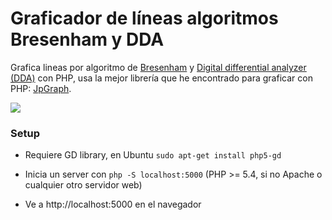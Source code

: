 Graficador de líneas algoritmos Bresenham y DDA
=================

Grafica lineas por algoritmo de [Bresenham][1] y [Digital differential analyzer (DDA)][2] con PHP, usa la mejor librería que he encontrado para graficar con PHP: [JpGraph][3].

<img src="https://raw.githubusercontent.com/ivansabik/bresenham-dda-php/master/pantalla.png">

### Setup

- Requiere GD library, en Ubuntu ```sudo apt-get install php5-gd```
- Inicia un server con ```php -S localhost:5000``` (PHP >= 5.4, si no Apache o cualquier otro servidor web)
- Ve a http://localhost:5000 en el navegador

  [1]: http://jpgraph.net/
  [2]: http://en.wikipedia.org/wiki/Digital_differential_analyzer_(graphics_algorithm)
  [3]: http://jpgraph.net/
